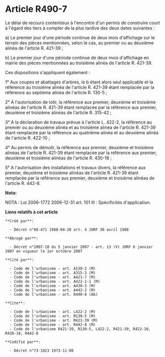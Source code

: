 # Article R490-7

Le délai de recours contentieux à l'encontre d'un permis de construire court à l'égard des tiers à compter de la plus tardive
des deux dates suivantes :

a) Le premier jour d'une période continue de deux mois d'affichage sur le terrain des pièces mentionnées, selon le cas, au
premier ou au deuxième alinéa de l'article R. 421-39 ;

b) Le premier jour d'une période continue de deux mois d'affichage en mairie des pièces mentionnées au troisième alinéa de
l'article R. 421-39.

Ces dispositions s'appliquent également :

1° Aux coupes et abattages d'arbres, le b étant alors seul applicable et la référence au troisième alinéa de l'article R.
421-39 étant remplacée par la référence au septième alinéa de l'article R. 130-5 ;

2° A l'autorisation de lotir, la référence aux premier, deuxième et troisième alinéas de l'article R. 421-39 étant remplacée
par la référence aux premier, deuxième et troisième alinéas de l'article R. 315-42 ;

3° A la déclaration de travaux prévue à l'article L. 422-2, la référence au premier ou au deuxième alinéa et au troisième
alinéa de l'article R. 421-39 étant remplacée par la référence au quatrième alinéa et au deuxième alinéa de l'article R.
422-10 ;

4° Au permis de démolir, la référence aux premier, deuxième et troisième alinéas de l'article R. 421-39 étant remplacée par
la référence aux premier, deuxième et troisième alinéas de l'article R. 430-18 ;

5° A l'autorisation des installations et travaux divers, la référence aux premier, deuxième et troisième alinéas de l'article
R. 421-39 étant remplacée par la référence aux premier, deuxième et troisième alinéas de l'article R. 442-8.

**Nota:**

NOTA : Loi 2006-1772 2006-12-31 art. 101 III : Spécificités d'application.

**Liens relatifs à cet article**

	**Créé par**:

	  - Décret n°88-471 1988-04-28 art. 4 JORF 30 avril 1988

	**Abrogé par**:

	  - Décret n°2007-18 du 5 janvier 2007 - art. 13 (V) JORF 6 janvier 2007 en vigueur le 1er octobre 2007

	**Cité par**:

	  - Code de l'urbanisme - art. A130-2 (M)
	  - Code de l'urbanisme - art. A315-3 (M)
	  - Code de l'urbanisme - art. A421-7 (M)
	  - Code de l'urbanisme - art. A422-1-1 (M)
	  - Code de l'urbanisme - art. A430-3 (M)
	  - Code de l'urbanisme - art. A442-2 (M)
	  - Code de l'urbanisme - art. R490-8 (Ab)

	**Cite**:

	  - Code de l'urbanisme - art. L422-2 (M)
	  - Code de l'urbanisme - art. R130-5 (M)
	  - Code de l'urbanisme - art. R421-39 (M)
	  - Code de l'urbanisme - art. R442-8 (M)
	  - Code de l'urbanisme R421-39, R130-5, L422-2, R421-39, R422-10, R430-18, R442-8

	**Codifié par**:

	  - Décret n°73-1023 1973-11-08
